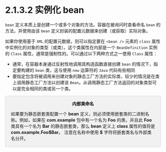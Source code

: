 # 2.1.3.2 实例化 bean

`bean` 定义本质上是创建一个或多个对象的方法。容器在被询问时查看命名 `bean` 的方法，并使用由该 `bean` 定义封装的配置元数据来创建（或获取）实际对象。

如果你使用基于 `XML` 的配置元数据，则可以指定要在 `<bean />` 元素的 `class` 属性中实例化的对象的类型（或类）。这个类属性在内部是一个 `BeanDefinition` 实例的 `Class` 属性，通常是强制性的。可以通过以下两种方式之一使用 `Class` 属性：

* 通常，在容器本身通过反射性地调用其构造函数直接创建 `bean` 的情况下，指定要构建的 `bean` 类，这与使用 `new` 运算符的 `Java` 代码有些相同
* 要指定包含将被调用来创建对象的静态工厂方法的实际类，较少的情况是在类上调用静态工厂方法以创建该 `Bean`。从调用静态工厂方法返回的对象类型可以是完全相同的类或另一个类。

<div style="border: solid 1px #d7d7d7; padding: 1.25em; background: #f1f1f1; border-radius: 4px;">
<div>
<div style="color: #0b0a0a; text-align: center; line-height: 1.1; height: 30px;"><b>内部类命名</b></div>
<div>
如果要为静态嵌套类配置一个 <b>bean</b> 定义，则必须使用嵌套类的二进制名称。例如，如果在 <b>com.example</b> 包中有一个名为 <b>Foo</b> 的类，并且此 <b>Foo</b> 类具有一个名为 <b>Bar</b> 的静态嵌套类，那么 <b>bean</b> 定义上 <b>class</b> 属性的值将是 <b>com.example.Foo$Bar</b>。 注意在名称中使用 <b>$</b> 字符将嵌套类名与外部类名分开。
</div>
</div>
</div>